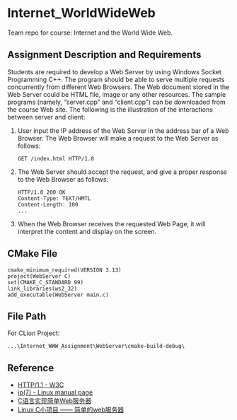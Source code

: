 # Internet_WorldWideWeb
Team repo for course: Internet and the World Wide Web.

## Assignment Description and Requirements
Students are required to develop a Web Server by using Windows Socket
Programming C++. The program should be able to serve multiple requests
concurrently from different Web Browsers. The Web document stored in the Web
Server could be HTML file, image or any other resources. The sample programs
(namely, “server.cpp” and “client.cpp”) can be downloaded from the course Web site.
The following is the illustration of the interactions between server and client:
1. User input the IP address of the Web Server in the address bar of a Web Browser. 
   The Web Browser will make a request to the Web Server as follows:
   ```
   GET /index.html HTTP/1.0
   ```
2. The Web Server should accept the request, and give a proper response to the Web Browser as follows:
   ```
   HTTP/1.0 200 OK
   Content-Type: TEXT/HMTL
   Content-Length: 100
   ...
   ```
3. When the Web Browser receives the requested Web Page, it will interpret the content and display on the screen.

## CMake File
   ```
   cmake_minimum_required(VERSION 3.13)
   project(WebServer C)
   set(CMAKE_C_STANDARD 99)
   link_libraries(ws2_32)
   add_executable(WebServer main.c)
   ```

## File Path
   For CLion Project: 
   ```
   ...\Internet_WWW_Assignment\WebServer\cmake-build-debug\
   ```

## Reference
   - [HTTP/1.1 - W3C](https://www.w3.org/Protocols/HTTP/1.1/rfc2616bis/draft-lafon-rfc2616bis-03.html)
   - [ip(7) - Linux manual page](http://man7.org/linux/man-pages/man7/ip.7.html)
   - [C语言实现简单Web服务器](https://www.jianshu.com/p/592b631e1ff1)
   - [Linux C小项目 —— 简单的web服务器](https://blog.csdn.net/trb331617/article/details/79264933)
